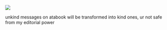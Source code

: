 ![](https://komarev.com/ghpvc/?username=CuteSexyBoy&color=orange)
 
unkind messages on atabook will be transformed into kind ones, ur not safe from my editorial power
